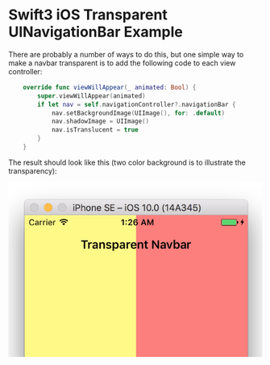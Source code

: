 # Swift3 iOS Transparent UINavigationBar Example

There are probably a number of ways to do this, but one simple way to make a navbar transparent is to add the following code to each view controller:

```swift
    override func viewWillAppear(_ animated: Bool) {
        super.viewWillAppear(animated)
        if let nav = self.navigationController?.navigationBar {
            nav.setBackgroundImage(UIImage(), for: .default)
            nav.shadowImage = UIImage()
            nav.isTranslucent = true
        }
    }
```

The result should look like this (two color background is to illustrate the transparency):

![Example](NavbarTransparent.png)